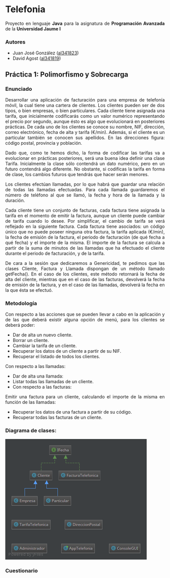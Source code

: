 # Telefonia

<p align='justify'>Proyecto en lenguaje <b>Java</b> para la asignatura de <b>Programación Avanzada</b> de la <b>Universidad Jaume I</b></p>

### Autores
- Juan José González ([al341823](mailto:al341823@uji.es "al341823@uji.es"))
- David Agost ([al341819](mailto:al341819@uji.es "al341819@uji.es"))


## Práctica 1: Polimorfismo y Sobrecarga

### Enunciado

<p align='justify'>Desarrollar una aplicación de facturación para una empresa de telefonía móvil, la cual tiene una cartera de clientes. Los clientes pueden ser de dos tipos, o bien empresas, o bien particulares. Cada cliente tiene asignada una tarifa, que inicialmente codificarás como un valor numérico representando el precio por segundo, aunque ésto es algo que evolucionará en posteriores prácticas. De cada uno de los clientes se conoce su nombre, NIF, dirección, correo electrónico, fecha de alta y tarifa (€/min). Además, si el cliente es un particular también se conocen sus apellidos. En las direcciones figura: código postal, provincia y población.</p>

<p align='justify'>Dado que, como te hemos dicho, la forma de codificar las tarifas va a evolucionar en prácticas posteriores, será una buena idea definir una clase Tarifa. Inicialmente la clase sólo contendrá un dato numérico, pero en un futuro contendrá algo diferente. No obstante, si codificas la tarifa en forma de clase, los cambios futuros que tendrás que hacer serán menores.</p>

<p align='justify'>Los clientes efectúan llamadas, por lo que habrá que guardar una relación de todas las llamadas efectuadas. Para cada llamada guardaremos el número de teléfono al que se llamó, la fecha y hora de la llamada y la duración.</p>

<p align='justify'>Cada cliente tiene un conjunto de facturas, cada factura tiene asignada la tarifa en el momento de emitir la factura, aunque un cliente puede cambiar de tarifa cuando lo desee. Por simplificar, el cambio de tarifa se verá reflejado en la siguiente factura. Cada factura tiene asociados: un código único que no puede poseer ninguna otra factura, la tarifa aplicada  (€/min), la fecha de emisión de la factura, el periodo de facturación (de qué fecha a qué fecha) y el importe de la misma. El importe de la factura se calcula a partir de la suma de minutos de las llamadas que ha efectuado el cliente durante el periodo de facturación, y de la tarifa.</p>

<p align='justify'>De cara a la sesión que dedicaremos a Genericidad, te pedimos que las clases Cliente, Factura y Llamada dispongan de un método llamado getFecha(). En el caso de los clientes, este método retornará la fecha de alta del cliente, mientras que en el caso de las facturas, devolverá la fecha de emisión de la factura, y en el caso de las llamadas, devolverá la fecha en la que ésta se efectuó.</p>

### Metodología

<p align='justify'>Con respecto a las acciones que se pueden llevar a cabo en la aplicación y de las que deberá existir alguna opción de menú, para los clientes se deberá poder:</p>

- Dar de alta un nuevo cliente.
- Borrar un cliente.
- Cambiar la tarifa de un cliente.
- Recuperar los datos de un cliente a partir de su NIF.
- Recuperar el listado de todos los clientes.

<p align='justify'> Con respecto a las llamadas:</p>

- Dar de alta una llamada:
- Listar todas las llamadas de un cliente.
- Con respecto a las facturas:

<p align='justify'>Emitir una factura para un cliente, calculando el importe de la misma en función de las llamadas:</p>

- Recuperar los datos de una factura a partir de su código.
- Recuperar todas las facturas de un cliente.

### Diagrama de clases:

![Diagrama Simple](./diagrams/DiagramaSimple.png "Diagrama Simple")

### Cuestionario

